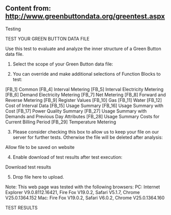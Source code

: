 Content from: http://www.greenbuttondata.org/greentest.aspx
-
Testing

TEST YOUR GREEN BUTTON DATA FILE

Use this test to evaluate and analyze the inner structure of a Green Button data file.

1) Select the scope of your Green Button data file:


2) You can override and make additional selections of Function Blocks to test:

 [FB_1] Common
 [FB_4] Interval Metering
 [FB_5] Interval Electricity Metering
 [FB_6] Demand Electricity Metering
 [FB_7] Net Metering
 [FB_8] Forward and Reverse Metering
 [FB_9] Register Values
 [FB_10] Gas
 [FB_11] Water
 [FB_12] Cost of Interval Data
 [FB_15] Usage Summary
 [FB_16] Usage Summary with Cost
 [FB_17] Power Quality Summary
 [FB_27] Usage Summary with Demands and Previous Day Attributes
 [FB_28] Usage Summary Costs for Current Billing Period
 [FB_29] Temperature Metering

3) Please consider checking this box to allow us to keep your file on our server for further tests. Otherwise the file will be deleted after analysis:

 Allow file to be saved on website

4) Enable download of test results after test execution:

 Download test results


5) Drop file here to upload.

Note: This web page was tested with the following browsers:
PC: Internet Explorer V9.0.8112.16421, Fire Fox V19.0.2, Safari V5.1.7, Chrome V25.0.1364.152
Mac: Fire Fox V19.0.2, Safari V6.0.2, Chrome V25.0.1364.160

TEST RESULTS
